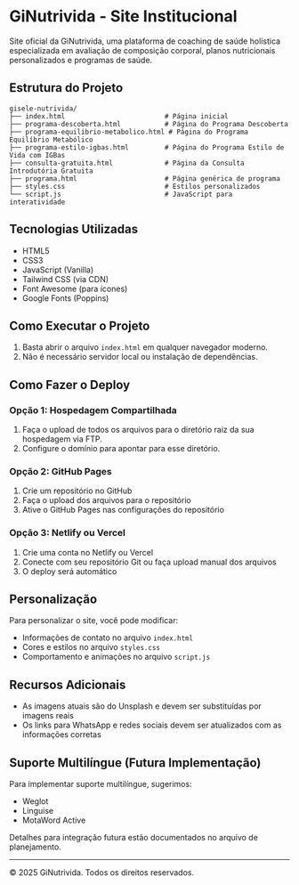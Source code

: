 # GiNutrivida - Site Institucional

Site oficial da GiNutrivida, uma plataforma de coaching de saúde holística especializada em avaliação de composição corporal, planos nutricionais personalizados e programas de saúde.

## Estrutura do Projeto

```
gisele-nutrivida/
├── index.html                         # Página inicial
├── programa-descoberta.html           # Página do Programa Descoberta
├── programa-equilibrio-metabolico.html # Página do Programa Equilíbrio Metabólico
├── programa-estilo-igbas.html         # Página do Programa Estilo de Vida com IGBas
├── consulta-gratuita.html             # Página da Consulta Introdutória Gratuita
├── programa.html                      # Página genérica de programa
├── styles.css                         # Estilos personalizados
└── script.js                          # JavaScript para interatividade
```

## Tecnologias Utilizadas

- HTML5
- CSS3
- JavaScript (Vanilla)
- Tailwind CSS (via CDN)
- Font Awesome (para ícones)
- Google Fonts (Poppins)

## Como Executar o Projeto

1. Basta abrir o arquivo `index.html` em qualquer navegador moderno.
2. Não é necessário servidor local ou instalação de dependências.

## Como Fazer o Deploy

### Opção 1: Hospedagem Compartilhada

1. Faça o upload de todos os arquivos para o diretório raiz da sua hospedagem via FTP.
2. Configure o domínio para apontar para esse diretório.

### Opção 2: GitHub Pages

1. Crie um repositório no GitHub
2. Faça o upload dos arquivos para o repositório
3. Ative o GitHub Pages nas configurações do repositório

### Opção 3: Netlify ou Vercel

1. Crie uma conta no Netlify ou Vercel
2. Conecte com seu repositório Git ou faça upload manual dos arquivos
3. O deploy será automático

## Personalização

Para personalizar o site, você pode modificar:

- Informações de contato no arquivo `index.html`
- Cores e estilos no arquivo `styles.css`
- Comportamento e animações no arquivo `script.js`

## Recursos Adicionais

- As imagens atuais são do Unsplash e devem ser substituídas por imagens reais
- Os links para WhatsApp e redes sociais devem ser atualizados com as informações corretas

## Suporte Multilíngue (Futura Implementação)

Para implementar suporte multilíngue, sugerimos:

- Weglot
- Linguise
- MotaWord Active

Detalhes para integração futura estão documentados no arquivo de planejamento.

---

© 2025 GiNutrivida. Todos os direitos reservados.
